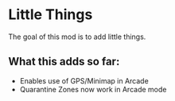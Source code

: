 # Little Things
The goal of this mod is to add little things.

## What this adds so far:
- Enables use of GPS/Minimap in Arcade
- Quarantine Zones now work in Arcade mode
